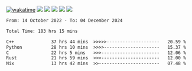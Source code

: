 [![wakatime](https://wakatime.com/badge/user/368879df-dc38-4b1a-86c4-8a2054a0e074.svg)](https://wakatime.com/@368879df-dc38-4b1a-86c4-8a2054a0e074)
<img src="https://img.shields.io/badge/Windows-0078D6?style=flat&logo=Windows&logoColor=white">
<img src="https://img.shields.io/badge/IntelliJ_IDEA-000000.svg?style=flat&logo=IntelliJ-IDEA&logoColor=white">
<img src="https://img.shields.io/badge/CLion-000000.svg?style=flat&logo=CLion&logoColor=white">
<img src="https://img.shields.io/badge/Visual_Studio_Code-007ACC?style=flat&logo=Visual-Studio-Code&logoColor=white">
<img src="https://img.shields.io/badge/Discord-5865F2?label=kano42&style=flat&logo=discord&logoColor=white">
<br>


<!--START_SECTION:waka-->

```txt
From: 14 October 2022 - To: 04 December 2024

Total Time: 183 hrs 15 mins

C++              37 hrs 44 mins  >>>>>--------------------   20.59 %
Python           28 hrs 10 mins  >>>>---------------------   15.37 %
C                22 hrs 5 mins   >>>----------------------   12.06 %
Rust             21 hrs 59 mins  >>>----------------------   12.00 %
Nix              13 hrs 42 mins  >>-----------------------   07.48 %
```

<!--END_SECTION:waka-->
